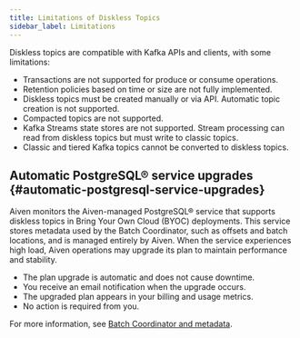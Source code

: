 ```yaml
---
title: Limitations of Diskless Topics
sidebar_label: Limitations
---
```


Diskless topics are compatible with Kafka APIs and clients, with some limitations:

- Transactions are not supported for produce or consume operations.
- Retention policies based on time or size are not fully implemented.
- Diskless topics must be created manually or via API. Automatic topic creation is not supported.
- Compacted topics are not supported.
- Kafka Streams state stores are not supported. Stream processing can read from diskless
  topics but must write to classic topics.
- Classic and tiered Kafka topics cannot be converted to diskless topics.

## Automatic PostgreSQL® service upgrades {#automatic-postgresql-service-upgrades}

Aiven monitors the Aiven-managed PostgreSQL® service that supports diskless topics in
Bring Your Own Cloud (BYOC) deployments. This service stores metadata used by the
Batch Coordinator, such as offsets and batch locations, and is managed entirely by
Aiven. When the service experiences high load, Aiven operations may upgrade its plan to
maintain performance and stability.

- The plan upgrade is automatic and does not cause downtime.
- You receive an email notification when the upgrade occurs.
- The upgraded plan appears in your billing and usage metrics.
- No action is required from you.

For more information, see [Batch Coordinator and metadata](/docs/products/kafka/diskless/concepts/architecture#batch-coordinator-and-metadata).

